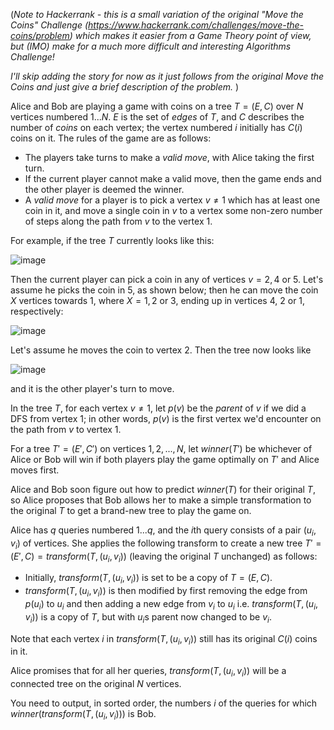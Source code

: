 (*Note to Hackerrank - this is a small variation of the original "Move the Coins" Challenge (https://www.hackerrank.com/challenges/move-the-coins/problem) which makes it easier from a Game Theory point of view, but (IMO) make for a much more difficult and interesting Algorithms Challenge!*

*I'll skip adding the story for now as it just follows from the original Move the Coins and just give a brief description of the problem.*
)

Alice and Bob are playing a game with coins on a tree $T=(E,C)$ over $N$ vertices numbered $1...N$. $E$ is the set of *edges* of $T$, and $C$ describes the number of *coins* on each vertex; the vertex numbered $i$ initially has $C(i)$ coins on it.  The rules of the game are as follows:

-  The players take turns to make a *valid move*, with Alice taking the first turn.
- If the current player cannot make a valid move, then the game ends and the other player is deemed the winner.
- A *valid move* for a player is to pick a vertex $v \ne 1$ which has at least one coin in it, and move a single coin in $v$ to a vertex some non-zero number of steps along the path from $v$ to the vertex $1$. 


For example, if the tree $T$ currently looks like this:


![image](https://s3.amazonaws.com/hr-assets/0/1521711755-f6308f380d-move-the-coins-2-example-move-example-1of2.png)

Then the current player can pick a coin in any of vertices $v = 2, 4$ or $5$.  Let's assume he picks the coin in $5$, as shown below; then he can move the coin $X$ vertices towards $1$, where $X=1,2$ or $3$, ending up in vertices $4$, $2$ or $1$, respectively:


![image](https://s3.amazonaws.com/hr-assets/0/1521711917-0016648f68-move-the-coins-2-example-move-example-2of2.png)

Let's assume he moves the coin to vertex $2$.  Then the tree now looks like 


![image](https://s3.amazonaws.com/hr-assets/0/1521712073-48296db0ed-move-the-coins-2-example-move-example-3of3.png)

and it is the other player's turn to move.

In the tree $T$, for each vertex $v \ne 1$, let $p(v)$ be the *parent* of $v$ if we did a DFS from vertex $1$; in other words, $p(v)$ is the first vertex we'd encounter on the path from $v$ to vertex $1$.

For a tree $T'=(E',C')$ on vertices $1,2,...,N$, let $\textit{winner}(T')$ be whichever of Alice or Bob will win if both players play the game optimally on $T'$ and Alice moves first.

Alice and Bob soon figure out how to predict $\textit{winner}(T)$ for their original $T$, so Alice proposes that Bob allows her to make a simple transformation to the original $T$ to get a brand-new tree to play the game on.

Alice has $q$ queries numbered $1...q$, and the $i$th query consists of a pair $(u_i, v_i)$ of vertices.  She applies the following transform to create a new tree $T'=(E',C)=\textit{transform}(T, (u_i, v_i))$ (leaving the original $T$ unchanged) as follows:

- Initially, $\textit{transform}(T, (u_i, v_i))$ is set to be a copy of $T=(E,C)$.
- $\textit{transform}(T, (u_i, v_i))$ is then modified by first removing the edge from $p(u_i)$ to $u_i$ and then adding a new edge from $v_i$ to $u_i$ i.e. $\textit{transform}(T, (u_i, v_i))$ is a copy of $T$, but with $u_i$s parent now changed to be $v_i$.

Note that each vertex $i$ in $\textit{transform}(T, (u_i, v_i))$ still has its original $C(i)$ coins in it.

Alice promises that for all her queries, $\textit{transform}(T, (u_i, v_i))$ will be a connected tree on the original $N$ vertices.

You need to output, in sorted order, the numbers $i$ of the queries for which $\textit{winner}(\textit{transform}(T, (u_i, v_i)))$ is Bob. 
